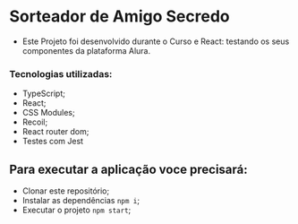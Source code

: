 # Sorteador de Amigo Secredo

- Este Projeto foi desenvolvido durante o Curso  e React: testando os seus componentes da plataforma Alura.

### Tecnologias utilizadas:

 - TypeScript;
 - React;
 - CSS Modules;
 - Recoil;
 - React router dom;
 - Testes com Jest


 ## Para executar a aplicação voce precisará:
  - Clonar este repositório;
  - Instalar as dependências `npm i`;
  - Executar o projeto `npm start`;
